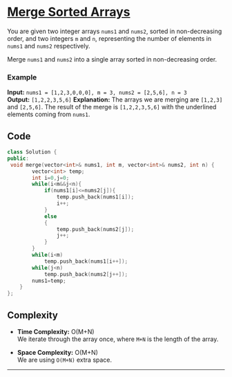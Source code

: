 # [Merge Sorted Arrays](https://leetcode.com/problems/merge-sorted-array/description/)

You are given two integer arrays `nums1` and `nums2`, sorted in non-decreasing order, and two integers `m` and `n`, representing the number of elements in `nums1` and `nums2` respectively.

Merge `nums1` and `nums2` into a single array sorted in non-decreasing order.

### Example

**Input:** `nums1 = [1,2,3,0,0,0], m = 3, nums2 = [2,5,6], n = 3`  
**Output:** `[1,2,2,3,5,6]` 
**Explanation:**  The arrays we are merging are `[1,2,3]` and `[2,5,6]`.
The result of the merge is `[1,2,2,3,5,6]` with the underlined elements coming from `nums1`.


## Code

```C++
class Solution {
public:
 void merge(vector<int>& nums1, int m, vector<int>& nums2, int n) {
        vector<int> temp;
        int i=0,j=0;
        while(i<m&&j<n){
            if(nums1[i]<=nums2[j]){
                temp.push_back(nums1[i]);
                i++;
            }
            else
            {
                temp.push_back(nums2[j]);
                j++;
            }
        }
        while(i<m)
            temp.push_back(nums1[i++]);
        while(j<n)
            temp.push_back(nums2[j++]);
        nums1=temp;
    }
};
```

## Complexity

- **Time Complexity:** O(M+N)  
  We iterate through the array once, where `M+N` is the length of the array.

- **Space Complexity:** O(M+N)  
We are using `O(M+N)` extra space.

---
